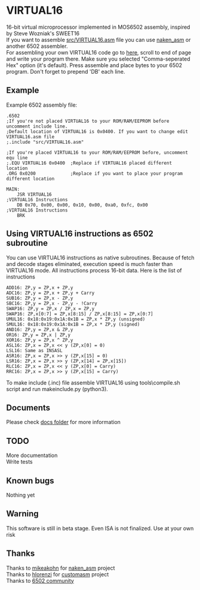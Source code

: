 # VIRTUAL16
16-bit virtual microprocessor implemented in MOS6502 assembly, inspired by Steve Wozniak's SWEET16  
If you want to assemble [src/VIRTUAL16.asm](src/VIRTUAL16.asm) file you can use [naken_asm](https://github.com/mikeakohn/naken_asm) or another 6502 assembler.  
For assembling your own VIRTUAL16 code go to [here](https://nullmember.github.io/VIRTUAL16/customasm/), scroll to end of page and write your program there. Make sure you selected "Comma-seperated Hex" option (it's default). Press assemble and place bytes to your 6502 program. Don't forget to prepend 'DB' each line.  

## Example

Example 6502 assembly file:  

    .6502
    ;If you're not placed VIRTUAL16 to your ROM/RAM/EEPROM before uncomment include line.
    ;Default location of VIRTUAL16 is 0x0400. If you want to change edit VIRTUAL16.asm file
    ;.include "src/VIRTUAL16.asm"

    ;If you're placed VIRTUAL16 to your ROM/RAM/EEPROM before, uncomment equ line
    ;.EQU VIRTUAL16 0x0400 	;Replace if VIRTUAL16 placed different location
    .ORG 0x0200				;Replace if you want to place your program different location

    MAIN:
        JSR VIRTUAL16
    ;VIRTUAL16 Instructions
        DB 0x70, 0x00, 0x00, 0x10, 0x00, 0xa0, 0xfc, 0x00
    ;VIRTUAL16 Instructions
        BRK

## Using VIRTUAL16 instructions as 6502 subroutine

You can use VIRTUAL16 instructions as native subroutines. Because of fetch and decode stages eliminated, execution speed is much faster than VIRTUAL16 mode. All instructions process 16-bit data. Here is the list of instructions  

    ADD16: ZP,y = ZP,x + ZP,y
    ADC16: ZP,y = ZP,x + ZP,y + Carry
    SUB16: ZP,y = ZP,x - ZP,y
    SBC16: ZP,y = ZP,x - ZP,y - !Carry
    SWAP16: ZP,y = ZP,x / ZP,x = ZP,y
    SWAP16: ZP,x[0:7] = ZP,x[8:15] / ZP,x[8:15] = ZP,x[0:7]
    UMUL16: 0x18:0x19:0x1A:0x1B = ZP,x * ZP,y (unsigned)
    SMUL16: 0x18:0x19:0x1A:0x1B = ZP,x * ZP,y (signed)
    AND16: ZP,y = ZP,x & ZP,y
    OR16: ZP,y = ZP,x | ZP,y
    XOR16: ZP,y = ZP,x ^ ZP,y
    ASL16: ZP,x = ZP,x << y (ZP,x[0] = 0)
    LSL16: Same as INSASL
    ASR16: ZP,x = ZP,x >> y (ZP,x[15] = 0)
    LSR16: ZP,x = ZP,x >> y (ZP,x[14] = ZP,x[15])
    RLC16: ZP,x = ZP,x << y (ZP,x[0] = Carry)
    RRC16: ZP,x = ZP,x >> y (ZP,x[15] = Carry)

To make include (.inc) file assemble VIRTUAL16 using tools\compile.sh script and run makeinclude.py (python3).

## Documents
Please check [docs folder](docs) for more information  

## TODO
More documentation  
Write tests  

## Known bugs
Nothing yet  

## Warning
This software is still in beta stage. Even ISA is not finalized. Use at your own risk  

## Thanks
Thanks to [mikeakohn](https://github.com/mikeakohn) for [naken_asm](https://github.com/mikeakohn/naken_asm) project  
Thanks to [hlorenzi](https://github.com/hlorenzi) for [customasm](https://github.com/hlorenzi/customasm) project  
Thanks to [6502 community](http://forum.6502.org/)  